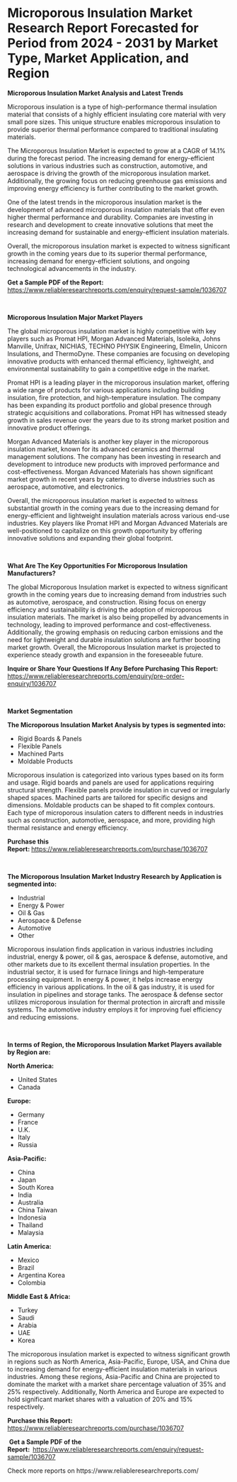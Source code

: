 <p><h1>Microporous Insulation Market Research Report Forecasted for Period from 2024 -  2031 by Market Type, Market Application, and Region</h1></p><p><strong>Microporous Insulation Market Analysis and Latest Trends</strong></p>
<p><p>Microporous insulation is a type of high-performance thermal insulation material that consists of a highly efficient insulating core material with very small pore sizes. This unique structure enables microporous insulation to provide superior thermal performance compared to traditional insulating materials.</p><p>The Microporous Insulation Market is expected to grow at a CAGR of 14.1% during the forecast period. The increasing demand for energy-efficient solutions in various industries such as construction, automotive, and aerospace is driving the growth of the microporous insulation market. Additionally, the growing focus on reducing greenhouse gas emissions and improving energy efficiency is further contributing to the market growth.</p><p>One of the latest trends in the microporous insulation market is the development of advanced microporous insulation materials that offer even higher thermal performance and durability. Companies are investing in research and development to create innovative solutions that meet the increasing demand for sustainable and energy-efficient insulation materials.</p><p>Overall, the microporous insulation market is expected to witness significant growth in the coming years due to its superior thermal performance, increasing demand for energy-efficient solutions, and ongoing technological advancements in the industry.</p></p>
<p><strong>Get a Sample PDF of the Report:&nbsp;</strong> <a href="https://www.reliableresearchreports.com/enquiry/request-sample/1036707">https://www.reliableresearchreports.com/enquiry/request-sample/1036707</a></p>
<p>&nbsp;</p>
<p><strong>Microporous Insulation Major Market Players</strong></p>
<p><p>The global microporous insulation market is highly competitive with key players such as Promat HPI, Morgan Advanced Materials, Isoleika, Johns Manville, Unifrax, NICHIAS, TECHNO PHYSIK Engineering, Elmelin, Unicorn Insulations, and ThermoDyne. These companies are focusing on developing innovative products with enhanced thermal efficiency, lightweight, and environmental sustainability to gain a competitive edge in the market.</p><p>Promat HPI is a leading player in the microporous insulation market, offering a wide range of products for various applications including building insulation, fire protection, and high-temperature insulation. The company has been expanding its product portfolio and global presence through strategic acquisitions and collaborations. Promat HPI has witnessed steady growth in sales revenue over the years due to its strong market position and innovative product offerings.</p><p>Morgan Advanced Materials is another key player in the microporous insulation market, known for its advanced ceramics and thermal management solutions. The company has been investing in research and development to introduce new products with improved performance and cost-effectiveness. Morgan Advanced Materials has shown significant market growth in recent years by catering to diverse industries such as aerospace, automotive, and electronics.</p><p>Overall, the microporous insulation market is expected to witness substantial growth in the coming years due to the increasing demand for energy-efficient and lightweight insulation materials across various end-use industries. Key players like Promat HPI and Morgan Advanced Materials are well-positioned to capitalize on this growth opportunity by offering innovative solutions and expanding their global footprint.</p></p>
<p>&nbsp;</p>
<p><strong>What Are The Key Opportunities For Microporous Insulation Manufacturers?</strong></p>
<p><p>The global Microporous Insulation market is expected to witness significant growth in the coming years due to increasing demand from industries such as automotive, aerospace, and construction. Rising focus on energy efficiency and sustainability is driving the adoption of microporous insulation materials. The market is also being propelled by advancements in technology, leading to improved performance and cost-effectiveness. Additionally, the growing emphasis on reducing carbon emissions and the need for lightweight and durable insulation solutions are further boosting market growth. Overall, the Microporous Insulation market is projected to experience steady growth and expansion in the foreseeable future.</p></p>
<p><strong>Inquire or Share Your Questions If Any Before Purchasing This Report:</strong> <a href="https://www.reliableresearchreports.com/enquiry/pre-order-enquiry/1036707">https://www.reliableresearchreports.com/enquiry/pre-order-enquiry/1036707</a></p>
<p>&nbsp;</p>
<p><strong>Market Segmentation</strong></p>
<p><strong>The Microporous Insulation Market Analysis by types is segmented into:</strong></p>
<p><ul><li>Rigid Boards & Panels</li><li>Flexible Panels</li><li>Machined Parts</li><li>Moldable Products</li></ul></p>
<p><p>Microporous insulation is categorized into various types based on its form and usage. Rigid boards and panels are used for applications requiring structural strength. Flexible panels provide insulation in curved or irregularly shaped spaces. Machined parts are tailored for specific designs and dimensions. Moldable products can be shaped to fit complex contours. Each type of microporous insulation caters to different needs in industries such as construction, automotive, aerospace, and more, providing high thermal resistance and energy efficiency.</p></p>
<p><strong>Purchase this Report:&nbsp;</strong><a href="https://www.reliableresearchreports.com/purchase/1036707">https://www.reliableresearchreports.com/purchase/1036707</a></p>
<p>&nbsp;</p>
<p><strong>The Microporous Insulation Market Industry Research by Application is segmented into:</strong></p>
<p><ul><li>Industrial</li><li>Energy & Power</li><li>Oil & Gas</li><li>Aerospace & Defense</li><li>Automotive</li><li>Other</li></ul></p>
<p><p>Microporous insulation finds application in various industries including industrial, energy & power, oil & gas, aerospace & defense, automotive, and other markets due to its excellent thermal insulation properties. In the industrial sector, it is used for furnace linings and high-temperature processing equipment. In energy & power, it helps increase energy efficiency in various applications. In the oil & gas industry, it is used for insulation in pipelines and storage tanks. The aerospace & defense sector utilizes microporous insulation for thermal protection in aircraft and missile systems. The automotive industry employs it for improving fuel efficiency and reducing emissions.</p></p>
<p>&nbsp;</p>
<p><strong>In terms of Region, the Microporous Insulation Market Players available by Region are:</strong></p>
<p>
    <p> <strong> North America: </strong>
        <ul>
            <li>United States</li>
            <li>Canada</li>
        </ul>
        </p> 
    <p> <strong> Europe: </strong>
        <ul>
            <li>Germany</li>
            <li>France</li>
            <li>U.K.</li>
            <li>Italy</li>
            <li>Russia</li>
        </ul>
        </p> 
    <p> <strong> Asia-Pacific: </strong>
        <ul>
            <li>China</li>
            <li>Japan</li>
            <li>South Korea</li>
            <li>India</li>
            <li>Australia</li>
            <li>China Taiwan</li>
            <li>Indonesia</li>
            <li>Thailand</li>
            <li>Malaysia</li>
        </ul>
        </p> 
    <p> <strong> Latin America: </strong>
        <ul>
            <li>Mexico</li>
            <li>Brazil</li>
            <li>Argentina Korea</li>
            <li>Colombia</li>
        </ul>
        </p> 
    <p> <strong> Middle East & Africa: </strong>
        <ul>
            <li>Turkey</li>
            <li>Saudi</li>
            <li>Arabia</li>
            <li>UAE</li>
            <li>Korea</li>
        </ul>
    </p>
    </p>
<p><p>The microporous insulation market is expected to witness significant growth in regions such as North America, Asia-Pacific, Europe, USA, and China due to increasing demand for energy-efficient insulation materials in various industries. Among these regions, Asia-Pacific and China are projected to dominate the market with a market share percentage valuation of 35% and 25% respectively. Additionally, North America and Europe are expected to hold significant market shares with a valuation of 20% and 15% respectively.</p></p>
<p><strong>Purchase this Report: </strong><a href="https://www.reliableresearchreports.com/purchase/1036707">https://www.reliableresearchreports.com/purchase/1036707</a></p>
<p>&nbsp;<strong>Get a Sample PDF of the Report:&nbsp;&nbsp;</strong><a href="https://www.reliableresearchreports.com/enquiry/request-sample/1036707">https://www.reliableresearchreports.com/enquiry/request-sample/1036707</a></p>
<p><strong></strong></p>
<p>Check more reports on https://www.reliableresearchreports.com/</p>